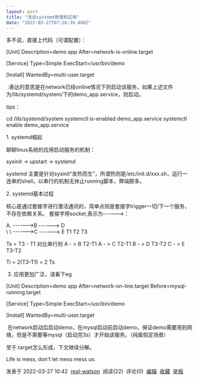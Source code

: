 ```yaml
---
layout: post
title: "浅谈systemd原理和应用"
date: "2022-03-27T07:16:39.408Z"
---
```

多不说，直接上代码（可谓配置）：

\[Unit\]
Description=demo app
After=network-is-online.target

\[Service\]
Type=Simple
ExecStart=/usr/bin/demo

\[Install\]
WantedBy=multi-user.target

 :表达的意思是在network已经online情况下则启动该服务，如果上述文件为/lib/systemd/system/下的demo\_app.service，则启动。

tips：

cd /lib/systemd/system
systemctl is-enabled demo\_app.service
systemctl enable demo\_app.service

1\. systemd崛起

聊聊linux系统的应用启动服务的机制：

sysinit -> upstart -> systemd

systemd 主要是针对sysinit“发热而生”，所谓热则是/etc/init.d/xxx.sh，运行一连串的shell，以串行的机制无休止running脚本，弊端颇多。

2\. systemd基本过程

核心是通过套接字进行激活通讯的，简单点则是套接字trigger一切/下一个服务，不存在依赖关系。
套接字用socket,表示为------>：

A.  ------>B ------> D  
  \\
   \\
    ------>C ------> E
T1         T2       T3

Ts = T3 - T1
对比串行则
A - > B T2-T1 
A - > C T2-T1
B - > D T3-T2
C - > E T3-T2

Ti = 2(T3-T1) = 2 Ts 

 3. 应用更加广泛，请看下eg

\[Unit\]
Description=demo app
After=network-on-line.target
Before=mysql-running.target


\[Service\]
Type=Simple
ExecStart=/usr/bin/demo

\[Install\]
WantedBy=multi-user.target

 在network启动后启动demo，在mysql启动前启动demo，保证demo需要用到网络，但是不需要等mysql（启动完3s）才开始该服务。（纯属假定场景）

至于.target怎么形成，下文继续分解。

Life is mess, don't let mess mess us.

发表于 2022-03-27 10:42  [real-watson](https://www.cnblogs.com/real-watson/)  阅读(22)  评论(0)  [编辑](https://i.cnblogs.com/EditPosts.aspx?postid=16062120)  [收藏](javascript:void(0))  [举报](javascript:void(0))